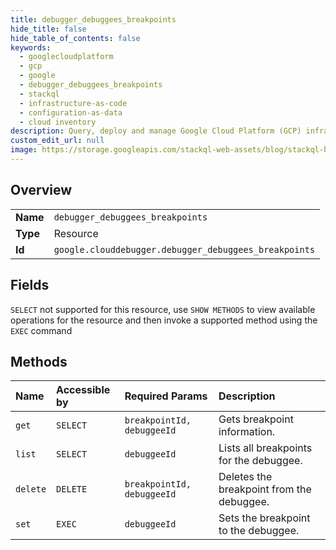 ```yaml
---
title: debugger_debuggees_breakpoints
hide_title: false
hide_table_of_contents: false
keywords:
  - googlecloudplatform
  - gcp
  - google
  - debugger_debuggees_breakpoints
  - stackql
  - infrastructure-as-code
  - configuration-as-data
  - cloud inventory
description: Query, deploy and manage Google Cloud Platform (GCP) infrastructure and resources using SQL
custom_edit_url: null
image: https://storage.googleapis.com/stackql-web-assets/blog/stackql-blog-post-featured-image.png
---
```

  
    

## Overview
<table><tbody>
<tr><td><b>Name</b></td><td><code>debugger_debuggees_breakpoints</code></td></tr>
<tr><td><b>Type</b></td><td>Resource</td></tr>
<tr><td><b>Id</b></td><td><code>google.clouddebugger.debugger_debuggees_breakpoints</code></td></tr>
</tbody></table>

## Fields
`SELECT` not supported for this resource, use `SHOW METHODS` to view available operations for the resource and then invoke a supported method using the `EXEC` command  
## Methods
| Name | Accessible by | Required Params | Description |
|:-----|:--------------|:----------------|:------------|
| `get` | `SELECT` | `breakpointId, debuggeeId` | Gets breakpoint information. |
| `list` | `SELECT` | `debuggeeId` | Lists all breakpoints for the debuggee. |
| `delete` | `DELETE` | `breakpointId, debuggeeId` | Deletes the breakpoint from the debuggee. |
| `set` | `EXEC` | `debuggeeId` | Sets the breakpoint to the debuggee. |
